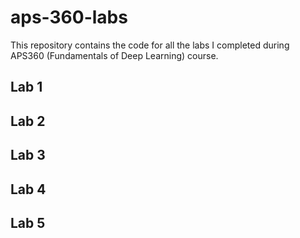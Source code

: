 # aps-360-labs

This repository contains the code for all the labs I completed during APS360 (Fundamentals of Deep Learning) course.

## Lab 1

## Lab 2

## Lab 3

## Lab 4

## Lab 5
